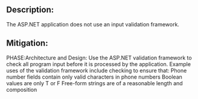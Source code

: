 ## Description:

The ASP.NET application does not use an input validation framework.



## Mitigation:


PHASE:Architecture and Design:
Use the ASP.NET validation framework to check all program input before it is processed by the application. Example uses of the validation framework include checking to ensure that: Phone number fields contain only valid characters in phone numbers Boolean values are only T or F Free-form strings are of a reasonable length and composition

